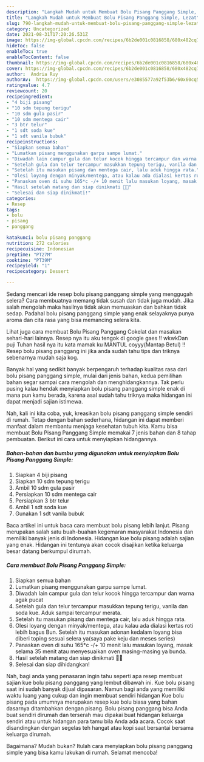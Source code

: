 ```yaml
---
description: "Langkah Mudah untuk Membuat Bolu Pisang Panggang Simple, Lezat"
title: "Langkah Mudah untuk Membuat Bolu Pisang Panggang Simple, Lezat"
slug: 790-langkah-mudah-untuk-membuat-bolu-pisang-panggang-simple-lezat
category: Uncategorized
date: 2021-08-31T17:20:26.531Z
image: https://img-global.cpcdn.com/recipes/6b2de001c0816858/680x482cq70/bolu-pisang-panggang-simple-foto-resep-utama.jpg
hideToc: false
enableToc: true
enableTocContent: false
thumbnail: https://img-global.cpcdn.com/recipes/6b2de001c0816858/680x482cq70/bolu-pisang-panggang-simple-foto-resep-utama.jpg
cover: https://img-global.cpcdn.com/recipes/6b2de001c0816858/680x482cq70/bolu-pisang-panggang-simple-foto-resep-utama.jpg
author:  Andria Ruy
authorAv:  https://img-global.cpcdn.com/users/e3085577a92f53b6/60x60cq50/avatar.jpg
ratingvalue: 4.7
reviewcount: 20
recipeingredient:
- "4 biji pisang"
- "10 sdm tepung terigu"
- "10 sdm gula pasir"
- "10 sdm mentega cair"
- "3 btr telur"
- "1 sdt soda kue"
- "1 sdt vanila bubuk"
recipeinstructions:
- "Siapkan semua bahan"
- "Lumatkan pisang menggunakan garpu sampe lumat."
- "Diwadah lain campur gula dan telur kocok hingga tercampur dan warna agak pucat"
- "Setelah gula dan telur tercampur masukkan tepung terigu, vanila dan soda kue. Aduk sampai tercampur merata."
- "Setelah itu masukan pisang dan mentega cair, lalu aduk hingga rata."
- "Olesi loyang dengan minyak/mentega, atau kalau ada dialasi kertas roti lebih bagus Bun. Setelah itu masukan adonan kedalam loyang bisa diberi toping sesuai selera ya(saya pake keju dan meses series)"
- "Panaskan oven di suhu 165*c -/+ 10 menit lalu masukan loyang, masak selama 35 menit atau menyesuaikan oven masing-masing ya bunda."
- "Hasil setelah matang dan siap dinikmati 🥰🥰"
- "Selesai dan siap dinikmati!"
categories:
- Resep
tags:
- bolu
- pisang
- panggang

katakunci: bolu pisang panggang 
nutrition: 272 calories
recipecuisine: Indonesian
preptime: "PT27M"
cooktime: "PT39M"
recipeyield: "1"
recipecategory: Dessert

---
```



Sedang mencari ide resep bolu pisang panggang simple yang menggugah selera? Cara membuatnya memang tidak susah dan tidak juga mudah. Jika salah mengolah maka hasilnya tidak akan memuaskan dan bahkan tidak sedap. Padahal bolu pisang panggang simple yang enak selayaknya punya aroma dan cita rasa yang bisa memancing selera kita.


Lihat juga cara membuat Bolu Pisang Panggang Cokelat dan masakan sehari-hari lainnya. Resep nya itu aku tengok di google gaes !! wkwkDan puji Tuhan hasil nya itu kata mamak ku MANTUL coyyy(Mantap Betul) !! Resep bolu pisang panggang ini jika anda sudah tahu tips dan triknya sebenarnya mudah saja kog.

Banyak hal yang sedikit banyak berpengaruh terhadap kualitas rasa dari bolu pisang panggang simple, mulai dari jenis bahan, kedua pemilihan bahan segar sampai cara mengolah dan menghidangkannya. Tak perlu pusing kalau hendak menyiapkan bolu pisang panggang simple enak di mana pun kamu berada, karena asal sudah tahu triknya maka hidangan ini dapat menjadi sajian istimewa.


Nah, kali ini kita coba, yuk, kreasikan bolu pisang panggang simple sendiri di rumah. Tetap dengan bahan sederhana, hidangan ini dapat memberi manfaat dalam membantu menjaga kesehatan tubuh kita. Kamu bisa membuat Bolu Pisang Panggang Simple memakai 7 jenis bahan dan 8 tahap pembuatan. Berikut ini cara untuk menyiapkan hidangannya.

<!--inarticleads1-->

##### Bahan-bahan dan bumbu yang digunakan untuk menyiapkan Bolu Pisang Panggang Simple:

1. Siapkan 4 biji pisang
1. Siapkan 10 sdm tepung terigu
1. Ambil 10 sdm gula pasir
1. Persiapkan 10 sdm mentega cair
1. Persiapkan 3 btr telur
1. Ambil 1 sdt soda kue
1. Gunakan 1 sdt vanila bubuk


Baca artikel ini untuk baca cara membuat bolu pisang lebih lanjut. Pisang merupakan salah satu buah-buahan kegemaran masyarakat Indonesia dan memiliki banyak jenis di Indonesia. Hidangan kue bolu pisang adalah sajian yang enak. Hidangan ini tentunya akan cocok disajikan ketika keluarga besar datang berkumpul dirumah. 

<!--inarticleads2-->

##### Cara membuat Bolu Pisang Panggang Simple:

1. Siapkan semua bahan
1. Lumatkan pisang menggunakan garpu sampe lumat.
1. Diwadah lain campur gula dan telur kocok hingga tercampur dan warna agak pucat
1. Setelah gula dan telur tercampur masukkan tepung terigu, vanila dan soda kue. Aduk sampai tercampur merata.
1. Setelah itu masukan pisang dan mentega cair, lalu aduk hingga rata.
1. Olesi loyang dengan minyak/mentega, atau kalau ada dialasi kertas roti lebih bagus Bun. Setelah itu masukan adonan kedalam loyang bisa diberi toping sesuai selera ya(saya pake keju dan meses series)
1. Panaskan oven di suhu 165*c -/+ 10 menit lalu masukan loyang, masak selama 35 menit atau menyesuaikan oven masing-masing ya bunda.
1. Hasil setelah matang dan siap dinikmati 🥰🥰
1. Selesai dan siap dihidangkan!

Nah, bagi anda yang penasaran ingin tahu seperti apa resep membuat sajian kue bolu pisang panggang yang lembut dibawah ini. Kue bolu pisang saat ini sudah banyak dijual dipasaran. Namun bagi anda yang memiliki waktu luang yang cukup dan ingin membuat sendiri hidangan Kue bolu pisang pada umumnya merupakan resep kue bolu biasa yang bahan dasarnya ditambahkan dengan pisang. Bolu pisang panggang bisa Anda buat sendiri dirumah dan terserah mau dipakai buat hidangan keluarga sendiri atau untuk hidangan para tamu bila Anda ada acara. Cocok saat disandingkan dengan segelas teh hangat atau kopi saat bersantai bersama keluarga dirumah. 

Bagaimana? Mudah bukan? Itulah cara menyiapkan bolu pisang panggang simple yang bisa kamu lakukan di rumah. Selamat mencoba!
